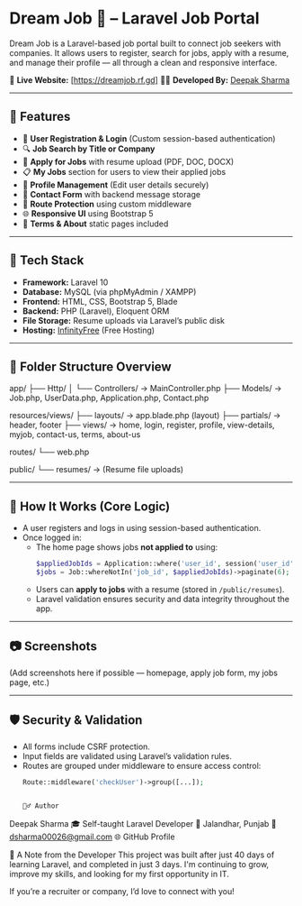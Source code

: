 # Dream Job 💼 – Laravel Job Portal

Dream Job is a Laravel-based job portal built to connect job seekers with companies. It allows users to register, search for jobs, apply with a resume, and manage their profile — all through a clean and responsive interface.

🔗 **Live Website:** [https://dreamjob.rf.gd]
👨‍💻 **Developed By:** [Deepak Sharma](https://github.com/dsharma00026)

---

## 📌 Features

- 📝 **User Registration & Login** (Custom session-based authentication)
- 🔍 **Job Search by Title or Company**
- 📄 **Apply for Jobs** with resume upload (PDF, DOC, DOCX)
- 📋 **My Jobs** section for users to view their applied jobs
- 👤 **Profile Management** (Edit user details securely)
- 📧 **Contact Form** with backend message storage
- 🔐 **Route Protection** using custom middleware
- 🌐 **Responsive UI** using Bootstrap 5
- 📄 **Terms & About** static pages included

---

## 🔧 Tech Stack

- **Framework:** Laravel 10
- **Database:** MySQL (via phpMyAdmin / XAMPP)
- **Frontend:** HTML, CSS, Bootstrap 5, Blade
- **Backend:** PHP (Laravel), Eloquent ORM
- **File Storage:** Resume uploads via Laravel’s public disk
- **Hosting:** [InfinityFree](https://infinityfree.net) (Free Hosting)

---

## 📂 Folder Structure Overview
app/
├── Http/
│ └── Controllers/ → MainController.php
├── Models/ → Job.php, UserData.php, Application.php, Contact.php

resources/views/
├── layouts/ → app.blade.php (layout)
├── partials/ → header, footer
├── views/ → home, login, register, profile, view-details, myjob, contact-us, terms, about-us

routes/
└── web.php

public/
└── resumes/ → (Resume file uploads)


---

## 🚀 How It Works (Core Logic)

- A user registers and logs in using session-based authentication.
- Once logged in:
  - The home page shows jobs **not applied to** using:
    ```php
    $appliedJobIds = Application::where('user_id', session('user_id'))->pluck('job_id');
    $jobs = Job::whereNotIn('job_id', $appliedJobIds)->paginate(6);
    ```
  - Users can **apply to jobs** with a resume (stored in `/public/resumes`).
  - Laravel validation ensures security and data integrity throughout the app.

---

## 📷 Screenshots

(Add screenshots here if possible — homepage, apply job form, my jobs page, etc.)

---

## 🛡️ Security & Validation

- All forms include CSRF protection.
- Input fields are validated using Laravel’s validation rules.
- Routes are grouped under middleware to ensure access control:
  ```php
  Route::middleware('checkUser')->group([...]);


  🙋‍♂️ Author
Deepak Sharma
🎓 Self-taught Laravel Developer
📍 Jalandhar, Punjab
📧 dsharma00026@gmail.com
🌐 GitHub Profile

📣 A Note from the Developer
This project was built after just 40 days of learning Laravel, and completed in just 3 days. I'm continuing to grow, improve my skills, and looking for my first opportunity in IT.

If you’re a recruiter or company, I’d love to connect with you!
